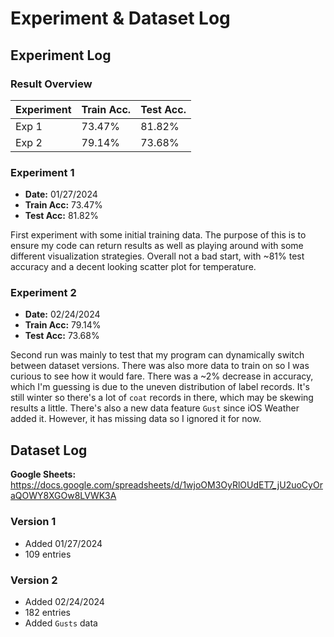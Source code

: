 # Experiment & Dataset Log

## Experiment Log
### Result Overview
| Experiment | Train Acc. | Test Acc. |
| ---------- | ---------- | --------- |
| Exp 1      | 73.47%     | 81.82%    |
| Exp 2      | 79.14%     | 73.68%    |

### Experiment 1
- **Date:** 01/27/2024
- **Train Acc:** 73.47%
- **Test Acc:** 81.82%

First experiment with some initial training data. The purpose of this is to
ensure my code can return results as well as playing around with some different
visualization strategies. Overall not a bad start, with ~81% test accuracy and a
decent looking scatter plot for temperature.

### Experiment 2
- **Date:** 02/24/2024
- **Train Acc:** 79.14%
- **Test Acc:** 73.68%

Second run was mainly to test that my program can dynamically switch between
dataset versions. There was also more data to train on so I was curious to see
how it would fare. There was a ~2% decrease in accuracy, which I'm guessing is
due to the uneven distribution of label records. It's still winter so there's a
lot of `coat` records in there, which may be skewing results a little. There's
also a new data feature `Gust` since iOS Weather added it. However, it has
missing data so I ignored it for now.

## Dataset Log
**Google Sheets:** https://docs.google.com/spreadsheets/d/1wjoOM3OyRlOUdET7_jU2uoCyOraQOWY8XGOw8LVWK3A

### Version 1
- Added 01/27/2024
- 109 entries

### Version 2
- Added 02/24/2024
- 182 entries
- Added `Gusts` data
